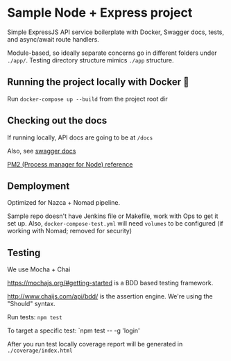 # Sample Node + Express project

Simple ExpressJS API service boilerplate with Docker, Swagger docs, tests, and async/await route handlers.

Module-based, so ideally separate concerns go in different folders under `./app/`.
Testing directory structure mimics `./app` structure.


## Running the project locally with Docker 🐳
Run `docker-compose up --build` from the project root dir

## Checking out the docs
If running locally, API docs are going to be at `/docs`

Also, see [swagger docs](./teapot/docs/README.md)

[PM2 (Process manager for Node) reference](http://pm2.keymetrics.io/docs/usage/quick-start/#managing-processes)

## Demployment
Optimized for Nazca + Nomad pipeline.

Sample repo doesn't have Jenkins file or Makefile, work with Ops to get it set up.
Also, `docker-compose-test.yml` will need `volumes` to be configured (if working with Nomad; removed for security)

## Testing
We use Mocha + Chai

https://mochajs.org/#getting-started is a BDD based testing framework.

http://www.chaijs.com/api/bdd/ is the assertion engine. We're using the "Should" syntax.

Run tests: `npm test`

To target a specific test: `npm test -- -g 'login'

After you run test locally coverage report will be generated in `./coverage/index.html`
